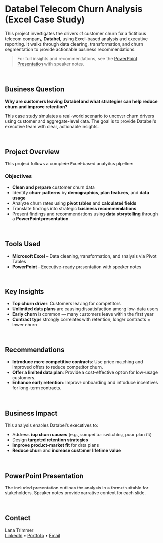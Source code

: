 # Databel Telecom Churn Analysis (Excel Case Study)

This project investigates the drivers of customer churn for a fictitious telecom company, **Databel**, using Excel-based analysis and executive reporting. It walks through data cleaning, transformation, and churn segmentation to provide actionable business recommendations.

> For full insights and recommendations, see the [PowerPoint Presentation](./Databel-churn-presentation.pdf) with speaker notes.
<br/>


## Business Question

**Why are customers leaving Databel and what strategies can help reduce churn and improve retention?**

This case study simulates a real-world scenario to uncover churn drivers using customer and aggregate-level data. The goal is to provide Databel's executive team with clear, actionable insights.

<br/>

## Project Overview

This project follows a complete Excel-based analytics pipeline:

### Objectives
- **Clean and prepare** customer churn data
- Identify **churn patterns** by **demographics, plan features**, and **data usage**
- Analyze churn rates using **pivot tables** and **calculated fields**
- Translate findings into strategic **business recommendations**
- Present findings and recommendations using **data storytelling** through a **PowerPoint presentation**

<br/>

## Tools Used

- **Microsoft Excel** – Data cleaning, transformation, and analysis via Pivot Tables  
- **PowerPoint** – Executive-ready presentation with speaker notes  

<br/>

## Key Insights

- **Top churn driver**: Customers leaving for competitors
- **Unlimited data plans** are causing dissatisfaction among low-data users
- **Early churn** is common — many customers leave within the first year
- **Contract type** strongly correlates with retention; longer contracts = lower churn

<br/>

## Recommendations

- **Introduce more competitive contracts**: Use price matching and improved offers to reduce competitor churn.
- **Offer a limited data plan**: Provide a cost-effective option for low-usage customers.
- **Enhance early retention**: Improve onboarding and introduce incentives for long-term contracts.

<br/>

## Business Impact

This analysis enables Databel’s executives to:
- Address **top churn causes** (e.g., competitor switching, poor plan fit)
- Design **targeted retention strategies**
- **Improve product-market fit** for data plans
- **Reduce churn** and **increase customer lifetime value**

<br/>

## PowerPoint Presentation

The included presentation outlines the analysis in a format suitable for stakeholders. Speaker notes provide narrative context for each slide.

<br/>

## Contact

Lana Trimmer<br/>
[LinkedIn](https://www.linkedin.com/in/lana-trimmer/) • [Portfolio](#) • [Email](lana.trimmer32@gmail.com)
